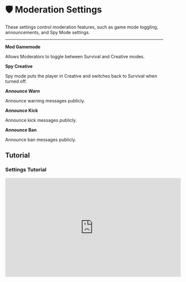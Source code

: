 # 🛡️ Moderation Settings

These settings control moderation features, such as game mode toggling, announcements, and Spy Mode settings.

---

**Mod Gamemode**

Allows Moderators to toggle between Survival and Creative modes.

**Spy Creative**

Spy mode puts the player in Creative and switches back to Survival when turned off.

**Announce Warn**

Announce warning messages publicly.

**Announce Kick**

Announce kick messages publicly.

**Announce Ban**

Announce ban messages publicly.

## Tutorial
### Settings Tutorial
<iframe width="560" height="315" src="https://www.youtube.com/embed/f9dQegArmWI?si=67uWtjdJhxdinnvX&amp;start=1391" title="YouTube video player" frameborder="0" allow="accelerometer; autoplay; clipboard-write; encrypted-media; gyroscope; picture-in-picture; web-share" referrerpolicy="strict-origin-when-cross-origin" allowfullscreen></iframe>